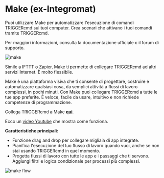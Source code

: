 # Make (ex-Integromat)

Puoi utilizzare Make per automatizzare l'esecuzione di comandi TRIGGERcmd sui tuoi computer. Crea scenari che attivano i tuoi comandi tramite TRIGGERcmd.

Per maggiori informazioni, consulta la documentazione ufficiale o il forum di supporto.

![make](https://triggercmdagents.s3.amazonaws.com/Pics/Make-Formerly-Integromat-Primary-Version.jpg)

Simile a IFTTT o Zapier, Make ti permette di collegare TRIGGERcmd ad altri servizi Internet. È molto flessibile.

Make è una piattaforma visiva che ti consente di progettare, costruire e automatizzare qualsiasi cosa, da semplici attività a flussi di lavoro complessi, in pochi minuti. Con Make puoi collegare TRIGGERcmd a tutte le tue app preferite. È veloce, facile da usare, intuitivo e non richiede competenze di programmazione.

Collega TRIGGERcmd a Make **[qui](https://www.make.com/en/integrations/triggercmd?utm_source=triggercmd&utm_medium=partner&utm_campaign=triggercmd-partner-program)**.

Ecco un [video Youtube](https://youtu.be/KLCFZpLEnwU) che mostra come funziona.

**Caratteristiche principali:**

* Funzione drag and drop per collegare migliaia di app integrate.
* Pianifica l'esecuzione del tuo flusso di lavoro quando vuoi, anche se non stai usando TRIGGERcmd in quel momento.
* Progetta flussi di lavoro con tutte le app e i passaggi che ti servono. Aggiungi filtri e logica condizionale per processi più complessi.

![make flow](https://triggercmdagents.s3.amazonaws.com/Pics/make_flow.png)
